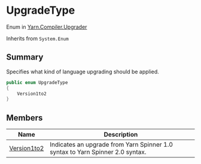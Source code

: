 # UpgradeType

Enum in [Yarn.Compiler.Upgrader](broken-reference)

Inherits from `System.Enum`

## Summary

Specifies what kind of language upgrading should be applied.

```csharp
public enum UpgradeType
{
    Version1to2
}
```

## Members

| Name                            | Description                                                                   |
| ------------------------------- | ----------------------------------------------------------------------------- |
| [Version1to2](broken-reference) | Indicates an upgrade from Yarn Spinner 1.0 syntax to Yarn Spinner 2.0 syntax. |
